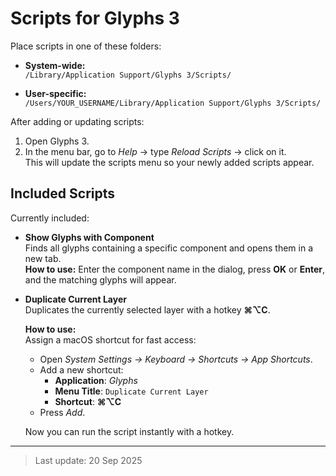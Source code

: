 # Scripts for Glyphs 3

Place scripts in one of these folders:

- **System-wide:**  
  `/Library/Application Support/Glyphs 3/Scripts/`

- **User-specific:**  
  `/Users/YOUR_USERNAME/Library/Application Support/Glyphs 3/Scripts/`

After adding or updating scripts:

1. Open Glyphs 3.
2. In the menu bar, go to *Help* → type *Reload Scripts* → click on it.  
   This will update the scripts menu so your newly added scripts appear.


## Included Scripts

Currently included:

- **Show Glyphs with Component**  
  Finds all glyphs containing a specific component and opens them in a new tab.  
  **How to use:** Enter the component name in the dialog, press **OK** or **Enter**, and the matching glyphs will appear.

- **Duplicate Current Layer**  
  Duplicates the currently selected layer with a hotkey **⌘⌥C**.  

  **How to use:**  
  Assign a macOS shortcut for fast access:  
  - Open *System Settings → Keyboard → Shortcuts → App Shortcuts*.  
  - Add a new shortcut:  
    - **Application**: *Glyphs*  
    - **Menu Title**: `Duplicate Current Layer`  
    - **Shortcut**: **⌘⌥C**  
  - Press *Add*.  

  Now you can run the script instantly with a hotkey.

---

> Last update: 20 Sep 2025
